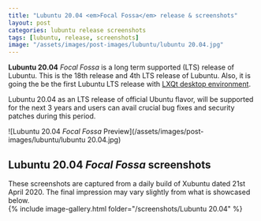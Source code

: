 ```yaml
---
title: "Lubuntu 20.04 <em>Focal Fossa</em> release & screenshots"
layout: post
categories: lubuntu release screenshots
tags: [lubuntu, release, screenshots]
image: "/assets/images/post-images/lubuntu/lubuntu 20.04.jpg"
---
```


**Lubuntu 20.04** *Focal Fossa* is a long term supported (LTS) release of Lubuntu. This is the 18th release and 4th LTS release of Lubuntu. Also, it is going the be the first Lubuntu LTS release with [LXQt desktop environment](/desktop/lxqt).

Lubuntu 20.04 as an LTS release of official Ubuntu flavor, will be supported for the next 3 years and users can avail crucial bug fixes and security patches during this period.

![Lubuntu 20.04 *Focal Fossa* Preview](/assets/images/post-images/lubuntu/lubuntu 20.04.jpg)


## Lubuntu 20.04 <em>Focal Fossa</em> screenshots
<div class="alert alert-info">These screenshots are captured from a daily build of Xubuntu dated 21st April 2020. The final impression may vary slightly from what is showcased below.</div>
{% include image-gallery.html folder="/screenshots/Lubuntu 20.04" %}



